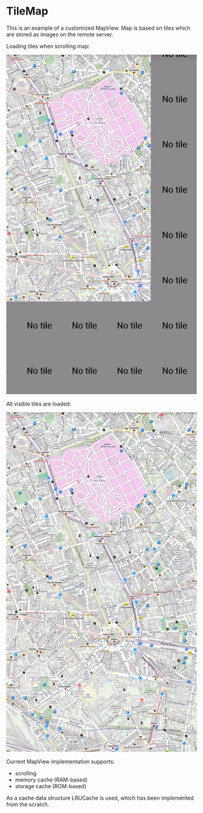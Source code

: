 # TileMap
This is an example of a customized MapView.
Map is based on tiles which are stored as images on the remote server.

Loading tiles when scrolling map:

![Alt text](https://github.com/amilien/TileMap/blob/master/scrsht/map1.png "")

All visible tiles are loaded:

![Alt text](https://github.com/amilien/TileMap/blob/master/scrsht/map2.png "")

Current MapView implementation supports:
- scrolling
- memory cache (RAM-based)
- storage cache (ROM-based)

As a cache data structure LRUCache is used, which has been implemented from the scratch.
